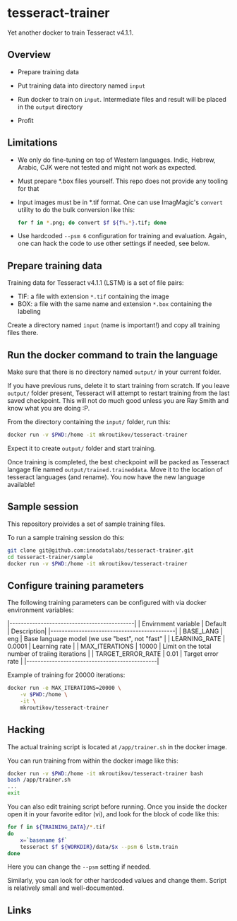 # tesseract-trainer

Yet another docker to train Tesseract v4.1.1.

## Overview

* Prepare training data

* Put training data into directory named `input`

* Run docker to train on `input`. Intermediate files and result will
  be placed in the `output` directory

* Profit

## Limitations

* We only do fine-tuning on top of Western languages. Indic, Hebrew,
  Arabic, CJK were not tested and might not work as expected.

* Must prepare *.box files yourself. This repo does not provide any
  tooling for that

* Input images must be in *.tif format. One can use ImagMagic's `convert`
  utility to do the bulk conversion like this:
  ```bash
  for f in *.png; do convert $f ${f%.*}.tif; done
  ```

* Use hardcoded `--psm 6` configuration for training and evaluation. Again,
  one can hack the code to use other settings if needed, see below.

## Prepare training data

Training data for Tesseract v4.1.1 (LSTM) is a set of file pairs:

* TIF: a file with extension `*.tif` containing the image
* BOX: a file with the same name and extension `*.box` containing the
  labeling

Create a directory named `input` (name is important!) and copy all
training files there.

## Run the docker command to train the language

Make sure that there is no directory named `output/` in your current folder.

If you have previous runs, delete it to start training from scratch. If
you leave `output/` folder present, Tesseract will attempt to restart
training from the last saved checkpoint. This will not do much good unless
you are Ray Smith and know what you are doing :P.

From the directory containing the `input/` folder, run this:

```bash
docker run -v $PWD:/home -it mkroutikov/tesseract-trainer
```

Expect it to create `output/` folder and start training.

Once training is completed, the best checkpoint will be packed as
Tesseract langage file named `output/trained.traineddata`. Move it
to the location of tesseract languages (and rename). You now have
the new language available!

## Sample session
This repository proivides a set of sample training files.

To run a sample training session do this:

```bash
git clone git@github.com:innodatalabs/tesseract-trainer.git
cd tesseract-trainer/sample
docker run -v $PWD:/home -it mkroutikov/tesseract-trainer
```

## Configure training parameters

The following training parameters can be configured with via
docker environment variables:

|--------------------------------------------|
| Envirnment variable | Default | Description|
|--------------------------------------------|
| BASE_LANG           | eng     | Base language model (we use "best", not "fast" |
| LEARNING_RATE       | 0.0001  | Learning rate |
| MAX_ITERATIONS       | 10000  | Limit on the total number of traiing iterations |
| TARGET_ERROR_RATE | 0.01 | Target error rate |
|----------------------------------------------|

Example of training for 20000 iterations:
```bash
docker run -e MAX_ITERATIONS=20000 \
    -v $PWD:/home \
    -it \
    mkroutikov/tesseract-trainer
```

## Hacking

The actual training script is located at `/app/trainer.sh` in the docker
image.

You can run training from within the docker image like this:

```bash
docker run -v $PWD:/home -it mkroutikov/tesseract-trainer bash
bash /app/trainer.sh
...
exit
```

You can also edit training script before running. Once you inside the docker
open it in your favorite editor (vi), and look for the block of code like this:

```bash
for f in ${TRAINING_DATA}/*.tif
do
    x=`basename $f`
    tesseract $f ${WORKDIR}/data/$x --psm 6 lstm.train
done
```
Here you can change the `--psm` setting if needed.

Similarly, you can look for other hardcoded values and
change them. Script is relatively small and well-documented.

## Links
